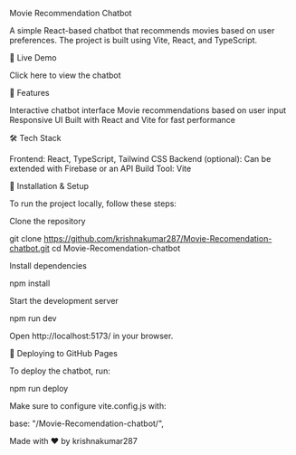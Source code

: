 Movie Recommendation Chatbot


A simple React-based chatbot that recommends movies based on user preferences. The project is built using Vite, React, and TypeScript.


🚀 Live Demo


Click here to view the chatbot


📌 Features


Interactive chatbot interface
Movie recommendations based on user input
Responsive UI
Built with React and Vite for fast performance


🛠 Tech Stack


Frontend: React, TypeScript, Tailwind CSS
Backend (optional): Can be extended with Firebase or an API
Build Tool: Vite


📂 Installation & Setup


To run the project locally, follow these steps:




Clone the repository


git clone https://github.com/krishnakumar287/Movie-Recomendation-chatbot.git
cd Movie-Recomendation-chatbot





Install dependencies


npm install





Start the development server


npm run dev





Open http://localhost:5173/ in your browser.




🚀 Deploying to GitHub Pages


To deploy the chatbot, run:


npm run deploy



Make sure to configure vite.config.js with:


base: "/Movie-Recomendation-chatbot/",


Made with ❤️ by krishnakumar287
